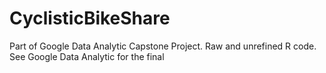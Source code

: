 # CyclisticBikeShare

Part of Google Data Analytic Capstone Project.
Raw and unrefined R code.
See Google Data Analytic for the final 
